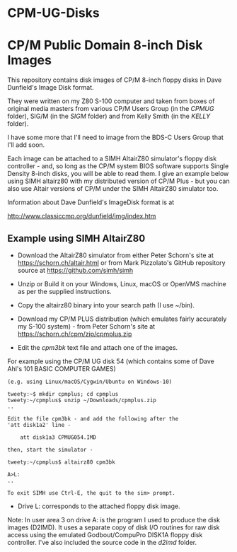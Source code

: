 # CPM-UG-Disks
CP/M Public Domain 8-inch Disk Images
=====================================

This repository contains disk images of CP/M 8-inch floppy
disks in Dave Dunfield's Image Disk format.

They were written on my Z80 S-100 computer and taken from
boxes of original media masters from various CP/M Users
Group (in the *CPMUG* folder), SIG/M (in the *SIGM* folder)
and from Kelly Smith (in the *KELLY* folder).

I have some more that I'll need to image from the BDS-C
Users Group that I'll add soon.

Each image can be attached to a SIMH AltairZ80 simulator's
floppy disk controller - and, so long as the CP/M system BIOS
software supports Single Density 8-inch disks,
you will be able to read them. I give an example below
using SIMH altairz80 with my distributed version of CP/M Plus - but you
can also use Altair versions of CP/M under the SIMH AltairZ80
simulator too.

Information about Dave Dunfield's ImageDisk format is at

http://www.classiccmp.org/dunfield/img/index.htm


Example using SIMH AltairZ80
----------------------------

* Download the AltairZ80 simulator from
  either Peter Schorn's site at https://schorn.ch/altair.html
  or from Mark Pizzolato's GitHub repository source at
  https://github.com/simh/simh

* Unzip or Build it on your Windows, Linux, macOS or OpenVMS machine
  as per the supplied instructions.

* Copy the altairz80 binary into your search path (I use ~/bin).

* Download my CP/M PLUS distribution (which emulates fairly
  accurately my S-100 system) - from Peter Schorn's site at
  https://schorn.ch/cpm/zip/cpmplus.zip

* Edit the *cpm3bk* text file and attach one of the
  images.

For example using the CP/M UG disk 54 (which contains some
of Dave Ahl's 101 BASIC COMPUTER GAMES)

```
(e.g. using Linux/macOS/Cygwin/Ubuntu on Windows-10)

tweety:~$ mkdir cpmplus; cd cpmplus
tweety:~/cpmplus$ unzip ~/Downloads/cpmplus.zip
..

Edit the file cpm3bk - and add the following after the
'att disk1a2' line -

    att disk1a3 CPMUG054.IMD

then, start the simulator -

tweety:~/cpmplus$ altairz80 cpm3bk

A>L:
..

To exit SIMH use Ctrl-E, the quit to the sim> prompt.

```

* Drive L: corresponds to the attached floppy disk image.

Note:  In user area 3 on drive A: is the program I used to
produce the disk images (D2IMD). It uses a separate copy
of disk I/O routines for raw disk access using the
emulated Godbout/CompuPro DISK1A floppy disk controller.
I've also included the source code in the *d2imd* folder.

